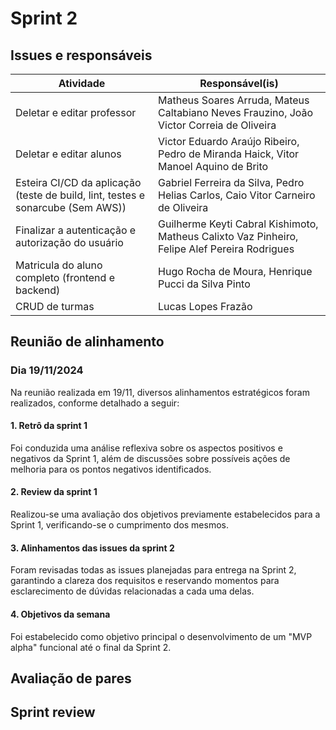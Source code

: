 # Sprint 2

## Issues e responsáveis

| Atividade                                                                       | Responsável(is)                                                                               |
|---------------------------------------------------------------------------------|-----------------------------------------------------------------------------------------------|
| Deletar e editar professor                                                      | Matheus Soares Arruda, Mateus Caltabiano Neves Frauzino, João Victor Correia de Oliveira      |
| Deletar e editar alunos                                                         | Victor Eduardo Araújo Ribeiro, Pedro de Miranda Haick, Vitor Manoel Aquino de Brito           |
| Esteira CI/CD da aplicação (teste de build, lint, testes e sonarcube (Sem AWS)) | Gabriel Ferreira da Silva, Pedro Helias Carlos, Caio Vitor Carneiro de Oliveira               |
| Finalizar a autenticação e autorização do usuário                               | Guilherme Keyti Cabral Kishimoto, Matheus Calixto Vaz Pinheiro, Felipe Alef Pereira Rodrigues |
| Matricula do aluno completo (frontend e backend)                                | Hugo Rocha de Moura, Henrique  Pucci da Silva Pinto                                           |
| CRUD de turmas                                                                  | Lucas Lopes Frazão                                                                            |

## Reunião de alinhamento

### Dia 19/11/2024

Na reunião realizada em 19/11, diversos alinhamentos estratégicos foram realizados, conforme detalhado a seguir:

#### 1. Retrô da sprint 1

Foi conduzida uma análise reflexiva sobre os aspectos positivos e negativos da Sprint 1, além de discussões sobre possíveis ações de melhoria para os pontos negativos identificados.

#### 2. Review da sprint 1

Realizou-se uma avaliação dos objetivos previamente estabelecidos para a Sprint 1, verificando-se o cumprimento dos mesmos.

#### 3. Alinhamentos das issues da sprint 2

Foram revisadas todas as issues planejadas para entrega na Sprint 2, garantindo a clareza dos requisitos e reservando momentos para esclarecimento de dúvidas relacionadas a cada uma delas.

#### 4. Objetivos da semana

Foi estabelecido como objetivo principal o desenvolvimento de um "MVP alpha" funcional até o final da Sprint 2.

## Avaliação de pares


## Sprint review